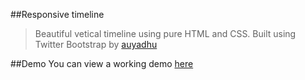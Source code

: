 ##Responsive timeline

>Beautiful vetical timeline using pure HTML and CSS.
Built using Twitter Bootstrap by [auyadhu](https://github.com/yadhu)

##Demo
You can view a working demo [here](http://yadhu.github.io/Timeline/)


